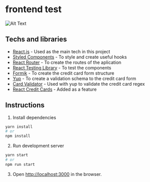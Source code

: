# frontend test

![Alt Text](https://media.giphy.com/media/VL7rrA6veCiCUvobOY/giphy.gif)

## Techs and libraries

* [React.js](https://reactjs.org/) - Used as the main tech in this project
* [Styled Components](https://reactjs.org/) -  To style and create useful hooks
* [React Router](https://reactrouter.com/) - To create the routes of the aplication
* [React Testing Library](https://testing-library.com/docs/react-testing-library/intro/) - To test the components
*  [Formik](https://formik.org/) - To create the credit card form structure
*  [Yup](https://www.npmjs.com/package/yup) - To create a validation schema to the credit card form
*  [Card Validator](https://www.npmjs.com/package/card-validator) - Used with yup to validate the credit card regex
*  [React Credit Cards](https://www.npmjs.com/package/react-credit-cards) - Added as a feature

## Instructions

1. Install dependencies
```bash
yarn install
# or
npm install
```

2. Run development server
```bash
yarn start
# or
npm run start
```

3. Open [http://localhost:3000](http://localhost:3000) in the browser.